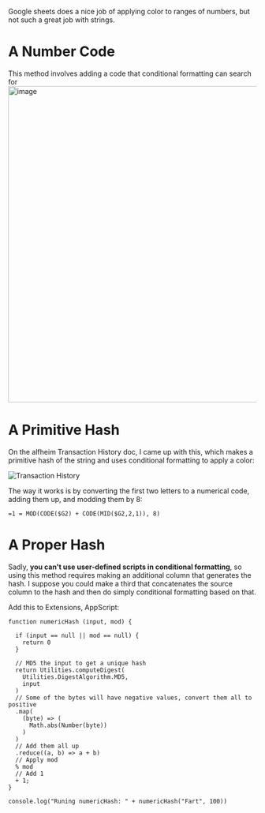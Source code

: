 Google sheets does a nice job of applying color to ranges of numbers, but not such a great job with strings.

# A Number Code
This method involves adding a code that conditional formatting can search for
<img width="641" alt="image" src="https://github.com/scotthmccoy/scotthmccoy.github.io/assets/1480870/50d7700f-313f-422c-bd41-69e3f870833b">


# A Primitive Hash
On the alfheim Transaction History doc, I came up with this, which makes a primitive hash of the string and uses conditional formatting to apply a color:

![Transaction History](https://github.com/scotthmccoy/scotthmccoy.github.io/assets/1480870/c21ff91c-ad52-4b9f-aee8-3da7b70a4f70)

The way it works is by converting the first two letters to a numerical code, adding them up, and modding them by 8:

```
=1 = MOD(CODE($G2) + CODE(MID($G2,2,1)), 8)
```

# A Proper Hash

Sadly, **you can't use user-defined scripts in conditional formatting**, so using this method requires making an additional column that generates the hash. I suppose you could make a third that concatenates the source column to the hash and then do simply conditional formatting based on that.

Add this to Extensions, AppScript:

```
function numericHash (input, mod) {

  if (input == null || mod == null) {
    return 0
  }

  // MD5 the input to get a unique hash
  return Utilities.computeDigest(
    Utilities.DigestAlgorithm.MD5, 
    input
  )
  // Some of the bytes will have negative values, convert them all to positive
  .map(
    (byte) => (
      Math.abs(Number(byte))
    )
  )
  // Add them all up
  .reduce((a, b) => a + b)
  // Apply mod
  % mod
  // Add 1
  + 1;
}

console.log("Runing numericHash: " + numericHash("Fart", 100))
```
